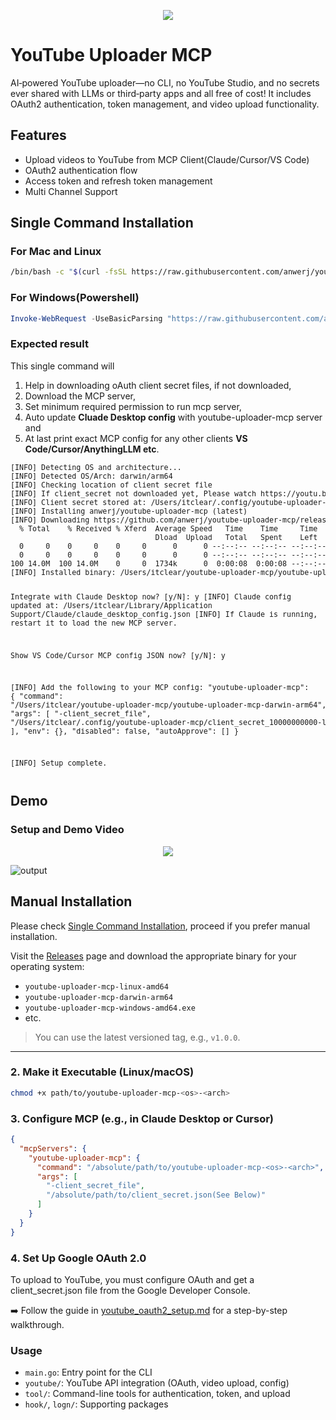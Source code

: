 <p align="center"> <img src="https://github.com/user-attachments/assets/21a9baa2-06e8-4af4-9bcd-1dbce52a2733"/> </p>


# YouTube Uploader MCP

AI‑powered YouTube uploader—no CLI, no YouTube Studio, and no secrets ever shared with LLMs or third‑party apps and all free of cost! It includes OAuth2 authentication, token management, and video upload functionality.

## Features
- Upload videos to YouTube from MCP Client(Claude/Cursor/VS Code)
- OAuth2 authentication flow
- Access token and refresh token management
- Multi Channel Support

## Single Command Installation

### For Mac and Linux
```bash
/bin/bash -c "$(curl -fsSL https://raw.githubusercontent.com/anwerj/youtube-uploader-mcp/master/scripts/install.sh)"
```


### For Windows(Powershell)
```Powershell
Invoke-WebRequest -UseBasicParsing "https://raw.githubusercontent.com/anwerj/youtube-uploader-mcp/master/scripts/install.ps1" -OutFile "$env:TEMP\install.ps1"; PowerShell -NoProfile -ExecutionPolicy Bypass -File "$env:TEMP\install.ps1"
```
### Expected result

This single command will

1. Help in downloading oAuth client secret files, if not downloaded,
2. Download the MCP server,
3. Set minimum required permission to run mcp server,
4. Auto update **Cluade Desktop config** with youtube-uploader-mcp server and
5. At last print exact MCP config for any other clients **VS Code/Cursor/AnythingLLM etc**.

<small>
<pre>
[INFO] Detecting OS and architecture...
[INFO] Detected OS/Arch: darwin/arm64
[INFO] Checking location of client secret file
[INFO] If client_secret not downloaded yet, Please watch https://youtu.be/fcywz5FIUpM for very detailed steps to download
[INFO] Client secret stored at: /Users/itclear/.config/youtube-uploader-mcp/client_secret_10000000000-lvgrjhofjbnd110eouaasaasdasdavapc.apps.googleusercontent.com.json
[INFO] Installing anwerj/youtube-uploader-mcp (latest)
[INFO] Downloading https://github.com/anwerj/youtube-uploader-mcp/releases/latest/download/youtube-uploader-mcp-darwin-arm64
  % Total    % Received % Xferd  Average Speed   Time    Time     Time  Current
                                 Dload  Upload   Total   Spent    Left  Speed
  0     0    0     0    0     0      0      0 --:--:-- --:--:-- --:--:--     0
  0     0    0     0    0     0      0      0 --:--:-- --:--:-- --:--:--     0
100 14.0M  100 14.0M    0     0  1734k      0  0:00:08  0:00:08 --:--:-- 3107k
[INFO] Installed binary: /Users/itclear/youtube-uploader-mcp/youtube-uploader-mcp-darwin-arm64

Integrate with Claude Desktop now? [y/N]: y
[INFO] Claude config updated at: /Users/itclear/Library/Application Support/Claude/claude_desktop_config.json
[INFO] If Claude is running, restart it to load the new MCP server.

Show VS Code/Cursor MCP config JSON now? [y/N]: y

[INFO] Add the following to your MCP config:
"youtube-uploader-mcp": {
  "command": "/Users/itclear/youtube-uploader-mcp/youtube-uploader-mcp-darwin-arm64",
  "args": [
    "-client_secret_file",
    "/Users/itclear/.config/youtube-uploader-mcp/client_secret_10000000000-lvgrjhofjbnd110eouaasaasdasdavapc.apps.googleusercontent.com.json"
  ],
  "env": {},
  "disabled": false,
  "autoApprove": []
}

[INFO] Setup complete.
</pre>
</small>

## Demo
### Setup and Demo Video
<p align="center"> <a href="https://youtu.be/fcywz5FIUpM" target="_blank"><img src="https://img.youtube.com/vi/fcywz5FIUpM/0.jpg"/></a> </p>

![output](https://github.com/user-attachments/assets/f8c2c303-ef77-4fa9-99a6-5de7f120ffac)

## Manual Installation
Please check [Single Command Installation](#single-command-installation), proceed if you prefer manual installation.

Visit the [Releases](https://github.com/anwerj/youtube-uploader-mcp/releases) page and download the appropriate binary for your operating system:

- `youtube-uploader-mcp-linux-amd64`
- `youtube-uploader-mcp-darwin-arm64`
- `youtube-uploader-mcp-windows-amd64.exe`
- etc.

> You can use the latest versioned tag, e.g., `v1.0.0`.

---

### 2. Make it Executable (Linux/macOS)

```bash
chmod +x path/to/youtube-uploader-mcp-<os>-<arch>
```

### 3. Configure MCP (e.g., in Claude Desktop or Cursor)
```json
{
  "mcpServers": {
    "youtube-uploader-mcp": {
      "command": "/absolute/path/to/youtube-uploader-mcp-<os>-<arch>",
      "args": [
        "-client_secret_file",
        "/absolute/path/to/client_secret.json(See Below)"
      ]
    }
  }
}
```
### 4. Set Up Google OAuth 2.0
To upload to YouTube, you must configure OAuth and get a client_secret.json file from the Google Developer Console.

➡️ Follow the guide in [youtube_oauth2_setup.md](./youtube_oauth2_setup.md) for a step-by-step walkthrough.

### Usage

- `main.go`: Entry point for the CLI
- `youtube/`: YouTube API integration (OAuth, video upload, config)
- `tool/`: Command-line tools for authentication, token, and upload
- `hook/`, `logn/`: Supporting packages
